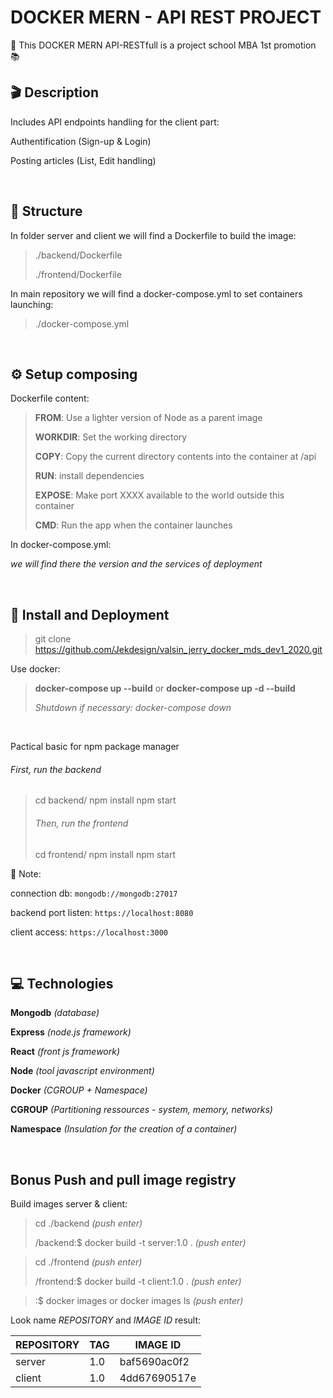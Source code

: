 # DOCKER MERN - API REST PROJECT

:school: This DOCKER MERN API-RESTfull is a project school MBA 1st promotion :books:

## **🎬 Description**

Includes API endpoints handling for the client part:

Authentification (Sign-up & Login)

Posting articles (List, Edit handling)

<br/>

## **🧱 Structure**

In folder server and client we will find a Dockerfile to build the image:

> ./backend/Dockerfile
>
> ./frontend/Dockerfile

In main repository we will find a docker-compose.yml to set containers launching:

> ./docker-compose.yml

<br/>

## **⚙️ Setup composing**

Dockerfile content:

> **FROM**: Use a lighter version of Node as a parent image
>
> **WORKDIR**: Set the working directory
>
> **COPY**: Copy the current directory contents into the container at /api
>
> **RUN**: install dependencies
>
> **EXPOSE**: Make port XXXX available to the world outside this container
>
> **CMD**: Run the app when the container launches

In docker-compose.yml:

_we will find there the version and the services of deployment_

<br/>

## **:rocket: Install and Deployment**

> git clone https://github.com/Jekdesign/valsin_jerry_docker_mds_dev1_2020.git

Use docker:

> **docker-compose up --build** or **docker-compose up -d --build**
>
> _Shutdown if necessary: docker-compose down_

<br/>

Pactical basic for npm package manager

###### First, run the backend

> cd backend/
> npm install
> npm start
>
> ###### Then, run the frontend
>
> cd frontend/
> npm install
> npm start

:memo: Note:

connection db: `mongodb://mongodb:27017`

backend port listen: `https://localhost:8080`

client access: `https://localhost:3000`

<br/>

## **💻 Technologies**

**Mongodb** _(database)_

**Express** _(node.js framework)_

**React** _(front js framework)_

**Node** _(tool javascript environment)_

**Docker** _(CGROUP + Namespace)_

**CGROUP** _(Partitioning ressources - system, memory, networks)_

**Namespace** _(Insulation for the creation of a container)_

<br/>

## **Bonus Push and pull image registry**

Build images server & client:

> cd ./backend _(push enter)_
>
> /backend:\$ docker build -t server:1.0 . _(push enter)_

> cd ./frontend _(push enter)_
>
> /frontend:\$ docker build -t client:1.0 . _(push enter)_

> :\$ docker images or docker images ls _(push enter)_

Look name _REPOSITORY_ and _IMAGE ID_ result:

| REPOSITORY | TAG | IMAGE ID     |
| ---------- | --- | ------------ |
| server     | 1.0 | baf5690ac0f2 |
| client     | 1.0 | 4dd67690517e |
